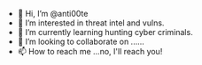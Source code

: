 - 👋 Hi, I’m @anti00te
- 👀 I’m interested in threat intel and vulns.
- 🌱 I’m currently learning hunting cyber criminals.
- 💞️ I’m looking to collaborate on ......
- 📫 How to reach me ...no, I'll reach you!

<!---
anti00te/anti00te is a ✨ special ✨ repository because its `README.md` (this file) appears on your GitHub profile.
You can click the Preview link to take a look at your changes.
--->
